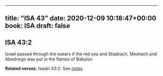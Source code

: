 
---
title: "ISA 43"
date: 2020-12-09 10:18:47+00:00
book: ISA
draft: false
---

## ISA 43:2

Israel passed through the waters if the red sea and Shadrach, Meshach and Abednego was put in the flames of Babylon

**Related verses**: Isaiah 43:2. See [notes](https://my.bible.com/notes/3580703562856652823)

